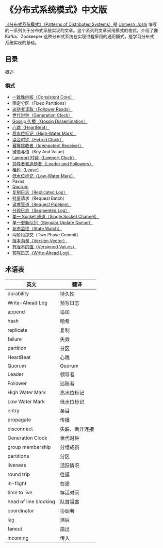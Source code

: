 # 《分布式系统模式》中文版

[《分布式系统模式》（Patterns of Distributed Systems）](https://martinfowler.com/articles/patterns-of-distributed-systems/)是 [Unmesh Joshi](https://twitter.com/unmeshjoshi) 编写的一系列关于分布式系统实现的文章。这个系列的文章采用模式的格式，介绍了像 Kafka、Zookeeper 这种分布式系统在实现过程采用的通用模式，是学习分布式系统实现的基础。

## 目录

[概述](content/overview.md)

### 模式

* [一致性内核（Consistent Core）](content/consistent-core.md)
* 固定分区（Fixed Partitions）
* [追随者读取（Follower Reads）](content/follower-reads.md)
* [世代时钟（Generation Clock）](content/generation-clock.md)
* [Gossip 传播（Gossip Dissemination）](content/gossip-dissemination.md)
* [心跳（HeartBeat）](content/heartbeat.md)
* [高水位标记（High-Water Mark）](content/high-water-mark.md)
* [混合时钟（Hybrid Clock）](content/hybrid-clock.md)
* [幂等接收者（Idempotent Receiver）](content/idempotent-receiver.md)
* 键值与值（Key And Value）
* [Lamport 时钟（Lamport Clock）](content/lamport-clock.md)
* [领导者和追随者（Leader and Followers）](content/leader-and-followers.md)
* [租约（Lease）](content/lease.md)
* [低水位标记（Low-Water Mark）](content/low-water-mark.md)
* Paxos
* [Quorum](content/quorum.md)
* [复制日志（Replicated Log）](content/replicated-log.md)
* 批量请求（Request Batch）
* [请求管道（Request Pipeline）](content/request-pipeline.md)
* [分段日志（Segmented Log）](content/segmented-log.md)
* [单一 Socket 通道（Single Socket Channel）](content/single-socket-channel.md)
* [单一更新队列（Singular Update Queue）](content/singular-update-queue.md)
* [状态监控（State Watch）](content/state-watch.md)
* 两阶段提交（Two Phase Commit）
* [版本向量（Version Vector）](content/version-vector.md)
* [有版本的值（Versioned Values）](content/versioned-value.md)
* [预写日志（Write-Ahead Log）](content/write-ahead-log.md)

## 术语表

| 英文             | 翻译           |
| ---------------- | -------------- |
| durability       | 持久性         |
| Write-Ahead Log  | 预写日志       |
| append           | 追加           |
| hash             | 哈希           |
| replicate        | 复制           |
| failure          | 失效           |
| partition        | 分区           |
| HeartBeat        | 心跳           |
| Quorum           | Quorum         |
| Leader           | 领导者         |
| Follower         | 追随者         |
| High Water Mark  | 高水位标记     |
| Low Water Mark   | 低水位标记     |
| entry            | 条目           |
| propagate        | 传播           |
| disconnect       | 失联、断开连接 |
| Generation Clock | 世代时钟       |
| group membership | 分组成员       |
| partitions       | 分区          |
| liveness         | 活跃情况       |
| round trip       | 往返          |
| in-flight        | 在途          |
| time to live     | 存活时间       |
| head of line blocking | 队首阻塞  |
| coordinator | 协调者 |
| lag | 滞后 |
| fanout | 扇出 |
| incoming | 传入 |



